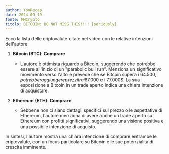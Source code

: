 ```yaml
---
author: YouRecap
date: 2024-09-19
fonte: MMCrypto
titolo: BITCOIN: DO NOT MISS THIS!!!! [seriously]
---
```


Ecco la lista delle criptovalute citate nel video con le relative intenzioni dell'autore:

1. **Bitcoin (BTC)**: **Comprare**
   - L'autore è ottimista riguardo a Bitcoin, suggerendo che potrebbe essere all'inizio di un "parabolic bull run". Menziona un significativo movimento verso l'alto e prevede che se Bitcoin supera i 64.500$, potrebbe raggiungere prezzi tra i 67.000$ e i 77.000$. La sua esposizione a Bitcoin in un trade aperto indica una chiara intenzione di acquistare.

2. **Ethereum (ETH)**: **Comprare**
   - Sebbene non ci siano dettagli specifici sul prezzo o le aspettative di Ethereum, l'autore menziona di avere anche un trade aperto su Ethereum con profitti significativi, suggerendo una visione positiva e una possibile intenzione di acquisto.

In sintesi, l'autore mostra una chiara intenzione di comprare entrambe le criptovalute, con un focus particolare su Bitcoin e le sue potenzialità di crescita imminente.
